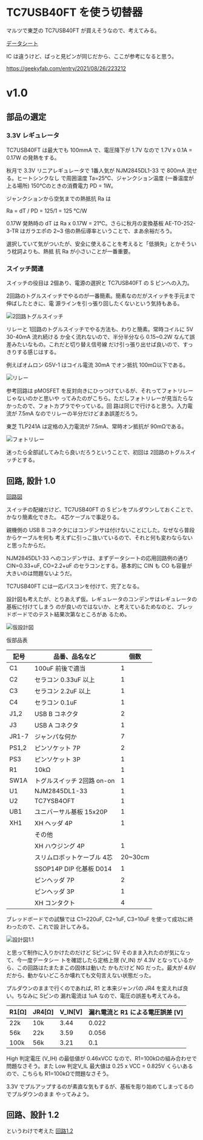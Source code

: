 # TC7USB40FT を使う切替器

マルツで東芝の TC7USB40FT が買えそうなので、考えてみる。

[データシート](https://x.gd/IB3Yv)

IC は違うけど、ぱっと見ピンが同じだから、ここが参考になると思う。

https://geekyfab.com/entry/2021/08/26/223212

# v1.0

## 部品の選定

### 3.3V レギュレータ

TC7USB40FT は最大でも 100mmA で、電圧降下が 1.7V なので  1.7V x 0.1A = 0.17W の発熱をする。

秋月で 3.3V リニアレギュレータで 1番人気が NJM2845DL1-33 で 800mA 流せる。ヒートシンクなし
で周囲温度 Ta=25℃、ジャンクション温度 (一番温度が上る場所) 150℃のときの消費電力 PD = 1W。

ジャンクションから空気までの熱抵抗 Ra は

Ra = dT / PD = 125/1 = 125 ℃/W

0.17W 発熱時の dT は Ra x 0.17W = 21℃。さらに秋月の変換基板 AE-TO-252-3-TR はガラエポの
2~3 倍の熱伝導率ということで、まあ余裕だろう。

選択していて気がついたが、安全に使えることを考えると「低損失」とかそういう枕詞よりも、熱抵
抗 Ra が小さいことが一番重要。

### スイッチ関連

スイッチの役目は 2個あり、電源の選択と TC7USB40FT の S ピンへの入力。

2回路のトグルスイッチでやるのが一番簡素。簡素なのだがスイッチを手元まで伸ばしたときに、電
源ラインを引っ張り回したくないという気持もある。

![2回路トグルスイッチ](./TC7USB40FT/circuit/2回路トグルスイッチ版.png)

リレーと 1回路のトグルスイッチでやる方法も、わりと簡素。常時コイルに 5V 30-40mA 流れ続ける
か全く流れないので、半分半分なら 0.15~0.2W なんて誤差みたいなもの。これだと切り替え信号線
だけ引っ張り出せば良いので、すっきりする感じはする。

例えばオムロン G5V-1 はコイル電流 30mA でオン抵抗 100mΩ以下である。

![リレー](./TC7USB40FT/circuit/リレー版.png)

参考回路は pMOSFET を反対向きにひっつけているが、それってフォトリレーじゃないのかと思いや
ってみたのがこちら。ただしフォトリレーが見当たらなかったので、フォトカプラでやっている。回
路は同じで行けると思う。入力電流が 7.5mA なのでリレーの半分だけどまあ誤差だろう。

東芝 TLP241A は定格の入力電流が 7.5mA、常時オン抵抗が 90mΩである。

![フォトリレー](./TC7USB40FT/circuit/フォトリレー版.png)

迷ったら全部試してみたら良いだろうということで、初回は 2回路のトグルスイッチとする。

## 回路, 設計 1.0

[回路図](./TC7USB40FT/kicad/TC7USB40FT_1.0/TC7USB40FT_1.0.pdf)

スイッチの配線だけど、TC7USB40FT の S ピンをプルダウンしておくことで、かなり簡素化できた。
4芯ケーブルで事足りる。

親機側の USB B コネクタにはコンデンサは付けないことにした。なぜなら普段からケーブルを何も
考えずに引っこ抜いているので、それと何も変わならないと思ったからだ。

NJM2845DL1-33 へのコンデンサは、まずデータシートの応用回路例の通り CIN=0.33+uF, CO=2.2+uF
のセラコンとする。基本的に CIN も CO も容量が大きいのは問題ないようだ。

TC7USB40FT には一応パスコンを付けて、完了となる。

設計図も考えたが、とりあえず仮。レギュレータのコンデンサはレギュレータの基板に付けてしまう
のが良いのではないか、と考えているためなのと、ブレッドボードでのテスト結果次第なところがあ
るため。

![仮設計図](./TC7USB40FT/librecad/TC7USB40FT_1.0.png)

仮部品表

| 記号   | 品番、品名など                            | 個数  |
| ---    | ------                                    | ---   |
| C1     | 100uF 前後で適当                          | 1     |
| C2     | セラコン 0.33uF 以上                      | 1     |
| C3     | セラコン 2.2uF 以上                       | 1     |
| C4     | セラコン 0.1uF                            | 1     |
| J1,2   | USB B コネクタ                            | 2     |
| J3     | USB A コネクタ                            | 1     |
| JR1-7  | ジャンパな何か                            | 7     |
| PS1,2  | ピンソケット 7P                           | 2     |
| PS3    | ピンソケット 3P                           | 1     |
| R1     | 10kΩ                                     | 1     |
| SW1A   | トグルスイッチ 2回路 on-on                | 1     |
| U1     | NJM2845DL1-33                             | 1     |
| U2     | TC7YSB4OFT                                | 1     |
| UB1    | ユニバーサル基板 15x20P                   | 1     |
| XH1    | XH ヘッダ 4P                              | 1     |
|        | その他                                    |       | 
|        | XH ハウジング 4P                          | 1     |
|        | スリムロボットケーブル 4芯                | 20~30cm |
|        | SSOP14P DIP 化基板 D014                   | 1     |
|        | ピンヘッダ 7P                             | 2     |
|        | ピンヘッダ 3P                             | 1     |
|        | XH コンタクト                             | 4     |

ブレッドボードでの試験では C1=220uF, C2=1uF, C3=10uF を使って成功に終わったので、これで設
計してみる。

![設計図1.1](./TC7USB40FT/librecad/TC7USB40FT_1.1.png)

と思って制作に入りかけたのだけど Sピンに 5V そのまま入れたのが気になって、今一度データシー
トを確認したら定格上限 (V_IN) が 4.3V となっているから、この回路はたまたまこの固体は動いた
かもだけど NG だった。最大が 4.6V だから、動かないどころか壊れても文句言えない状態だった。

プルダウンのままで行くのであれば, R1 と本来ジャンパの JR4 を変えれば良い。ちなみに Sピンの
漏れ電流は 1uA なので、電圧の誤差も考えてみる。

| R1[Ω]  | JR4[Ω] | V_IN[V] | 漏れ電流と R1 による電圧誤差 [V] |
| ---     | ---     | ---     | ---                              |
| 22k     | 10k     | 3.44    | 0.022                            |
| 56k     | 22k     | 3.59    | 0.056                            |
| 100k    | 56k     | 3.21    | 0.1                              |    

High 判定電圧 (V_IH) の最低値が 0.46xVCC なので、R1=100kΩの組み合わせで問題なさそう。また
Low 判定V_IL 最大値は 0.25 x VCC = 0.825V くらいあるので、こちらも R1=100kΩで問題なさそう。

3.3V でプルアップするのが素直な気もするが、基板を彫り始めてしまってるのでプルダウンのまま
やってみよう。

## 回路、設計 1.2

というわけで考えた
[回路1.2](./TC7USB40FT/kicad/TC7USB40FT_1.2/TC7USB40FT_1.2.pdf)
